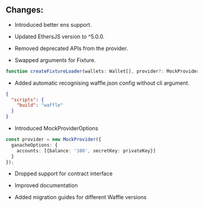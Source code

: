 ## Changes:


* Introduced better ens support.

* Updated EthersJS version to ^5.0.0.

* Removed deprecated APIs from the provider.

* Swapped arguments for Fixture.

```ts
function createFixtureLoader(wallets: Wallet[], provider?: MockProvider);
```

* Added automatic recognising waffle.json config without cli argument.

```json
{
  "scripts": {
    "build": "waffle"
  }
}
```

* Introduced MockProviderOptions

```ts
const provider = new MockProvider({
  ganacheOptions: {
    accounts: [{balance: '100', secretKey: privateKey}]
  }
});
```

* Dropped support for contract interface

* Improved documentation

* Added migration guides for different Waffle versions
